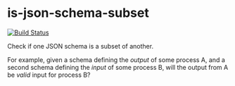 # is-json-schema-subset

[![Build Status](https://travis-ci.com/haggholm/is-json-schema-subset.svg?branch=master)](https://travis-ci.com/haggholm/is-json-schema-subset)

Check if one JSON schema is a subset of another.

For example, given a schema defining the *output* of some process A, and
a second schema defining the *input* of some process B, will the output from A
be *valid* input for process B?
